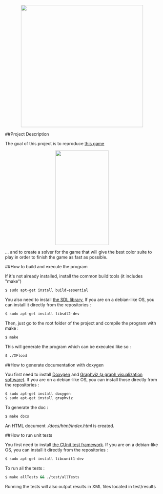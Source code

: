 <div style="text-align: center"><img src="http://img15.hostingpics.net/pics/908468Xfloodlogo.png" width=400 height=400 align="middle"></div>

##Project Description

The goal of this project is to reproduce [this game](https://play.google.com/store/apps/details?id=com.wetpalm.colorflood&hl=en)

<div style="text-align: center"><img src="http://img11.hostingpics.net/thumbs/mini_838547game.png" width=174 height=310></div>

... and to create a solver for the game that will give the best color suite to play in order to finish the game as fast as possible.

##How to build and execute the program

If it's not already installed, install the common build tools (it includes "make")
```bash
$ sudo apt-get install build-essential
```

You also need to install [the SDL library](https://www.libsdl.org/),
If you are on a debian-like OS, you can install it directly from the repositories :
```bash
$ sudo apt-get install libsdl2-dev
```

Then, just go to the root folder of the project and compile the program with make :
```bash
$ make
```

This will generate the program which can be executed like so :

```bash
$ ./XFlood
```

##How to generate documentation with doxygen

You first need to install [Doxygen](http://www.stack.nl/~dimitri/doxygen/download.html) and [Graphviz (a graph visualization software)](http://www.graphviz.org/Download..php).
If you are on a debian-like OS, you can install those directly from the repositories :
```bash
$ sudo apt-get install doxygen
$ sudo apt-get install graphviz
```

To generate the doc :

```bash
$ make docs
```

An HTML document *./docs/html/index.html* is created.

##How to run unit tests

You first need to install [the CUnit test framework](http://cunit.sourceforge.net/).
If you are on a debian-like OS, you can install it directly from the repositories :
```bash
$ sudo apt-get install libcunit1-dev
```

To run all the tests :

```bash
$ make allTests && ./test/allTests
```

Running the tests will also output results in XML files located in test/results
